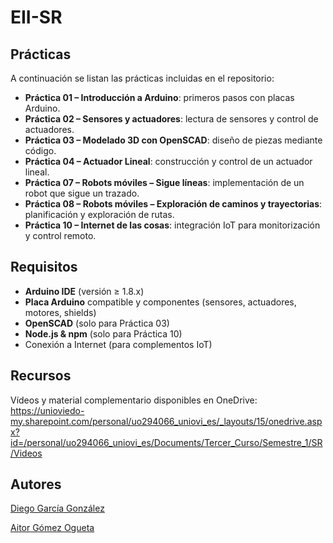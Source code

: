 # EII-SR

## Prácticas

A continuación se listan las prácticas incluidas en el repositorio:

- **Práctica 01 – Introducción a Arduino**: primeros pasos con placas Arduino.  
- **Práctica 02 – Sensores y actuadores**: lectura de sensores y control de actuadores.  
- **Práctica 03 – Modelado 3D con OpenSCAD**: diseño de piezas mediante código.  
- **Práctica 04 – Actuador Lineal**: construcción y control de un actuador lineal.  
- **Práctica 07 – Robots móviles – Sigue líneas**: implementación de un robot que sigue un trazado.  
- **Práctica 08 – Robots móviles – Exploración de caminos y trayectorias**: planificación y exploración de rutas.  
- **Práctica 10 – Internet de las cosas**: integración IoT para monitorización y control remoto.  

## Requisitos

- **Arduino IDE** (versión ≥ 1.8.x)  
- **Placa Arduino** compatible y componentes (sensores, actuadores, motores, shields)  
- **OpenSCAD** (solo para Práctica 03)  
- **Node.js & npm** (solo para Práctica 10)  
- Conexión a Internet (para complementos IoT)  

## Recursos

Vídeos y material complementario disponibles en OneDrive:  
https://unioviedo-my.sharepoint.com/personal/uo294066_uniovi_es/_layouts/15/onedrive.aspx?id=/personal/uo294066_uniovi_es/Documents/Tercer_Curso/Semestre_1/SR/Videos

## Autores

[Diego García González](https://github.com/DiegoLangreo7)

[Aitor Gómez Ogueta](https://github.com/Aitorsiius)
